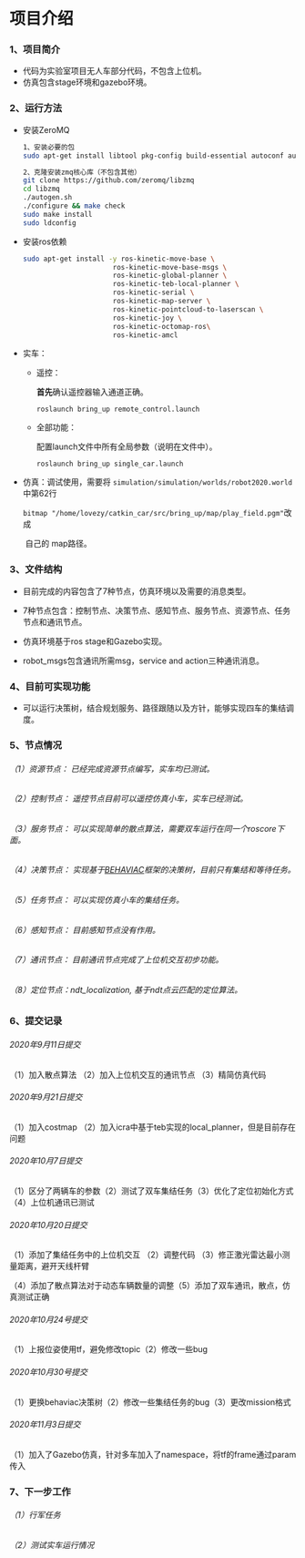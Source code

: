 # 项目介绍

### 1、项目简介

- 代码为实验室项目无人车部分代码，不包含上位机。
- 仿真包含stage环境和gazebo环境。

### 2、运行方法

- 安装ZeroMQ

  ```bash
  1、安装必要的包
  sudo apt-get install libtool pkg-config build-essential autoconf automake
  
  2、克隆安装zmq核心库（不包含其他）
  git clone https://github.com/zeromq/libzmq
  cd libzmq
  ./autogen.sh
  ./configure && make check
  sudo make install
  sudo ldconfig
  ```

- 安装ros依赖

  ```bash
  sudo apt-get install -y ros-kinetic-move-base \
  						ros-kinetic-move-base-msgs \
  						ros-kinetic-global-planner \
  						ros-kinetic-teb-local-planner \
  						ros-kinetic-serial \
  						ros-kinetic-map-server \
  						ros-kinetic-pointcloud-to-laserscan \
  						ros-kinetic-joy \
  						ros-kinetic-octomap-ros\
  						ros-kinetic-amcl
  ```

- 实车：

  - 遥控： 

    **首先**确认遥控器输入通道正确。

    `roslaunch bring_up remote_control.launch` 

  - 全部功能：

    配置launch文件中所有全局参数（说明在文件中）。

    `roslaunch bring_up single_car.launch`

- 仿真：调试使用，需要将 `simulation/simulation/worlds/robot2020.world` 中第62行

  ​			`bitmap "/home/lovezy/catkin_car/src/bring_up/map/play_field.pgm"`改成

  ​            自己的  map路径。

### 3、文件结构

- 目前完成的内容包含了7种节点，仿真环境以及需要的消息类型。

- 7种节点包含：控制节点、决策节点、感知节点、服务节点、资源节点、任务节点和通讯节点。

- 仿真环境基于ros stage和Gazebo实现。

- robot_msgs包含通讯所需msg，service and action三种通讯消息。

### 4、目前可实现功能

- 可以运行决策树，结合规划服务、路径跟随以及方针，能够实现四车的集结调度。

### 5、节点情况

###### （1）资源节点： 已经完成资源节点编写，实车均已测试。

###### （2）控制节点： 遥控节点目前可以遥控仿真小车，实车已经测试。

###### （3）服务节点： 可以实现简单的散点算法，需要双车运行在同一个roscore下面。	

###### （4）决策节点： 实现基于[BEHAVIAC](https://www.behaviac.com/language/zh/%e9%a6%96%e9%a1%b5/)框架的决策树，目前只有集结和等待任务。		

###### （5）任务节点： 可以实现仿真小车的集结任务。

###### （6）感知节点： 目前感知节点没有作用。

###### （7）通讯节点： 目前通讯节点完成了上位机交互初步功能。

###### （8）定位节点：ndt_localization, 基于ndt点云匹配的定位算法。

### 6、提交记录

###### 2020年9月11日提交     

（1）加入散点算法 （2）加入上位机交互的通讯节点 （3）精简仿真代码

###### 2020年9月21日提交

（1）加入costmap  （2）加入icra中基于teb实现的local_planner，但是目前存在问题

###### 2020年10月7日提交

（1）区分了两辆车的参数（2）测试了双车集结任务（3）优化了定位初始化方式（4）上位机通讯已测试

###### 2020年10月20日提交

（1）添加了集结任务中的上位机交互 （2）调整代码 （3）修正激光雷达最小测量距离，避开天线杆臂

（4）添加了散点算法对于动态车辆数量的调整（5）添加了双车通讯，散点，仿真测试正确

###### 2020年10月24号提交

（1）上报位姿使用tf，避免修改topic（2）修改一些bug

###### 2020年10月30号提交

（1）更换behaviac决策树（2）修改一些集结任务的bug（3）更改mission格式

###### 2020年11月3日提交

（1）加入了Gazebo仿真，针对多车加入了namespace，将tf的frame通过param传入

### 7、下一步工作

###### （1）行军任务

###### （2）测试实车运行情况





